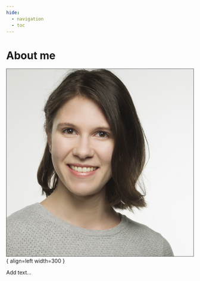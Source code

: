 ```yaml
---
hide:
  - navigation
  - toc
---
```


# About me

![Image title](./assets/images/cv.jpg){ align=left width=300 }

Add text...
